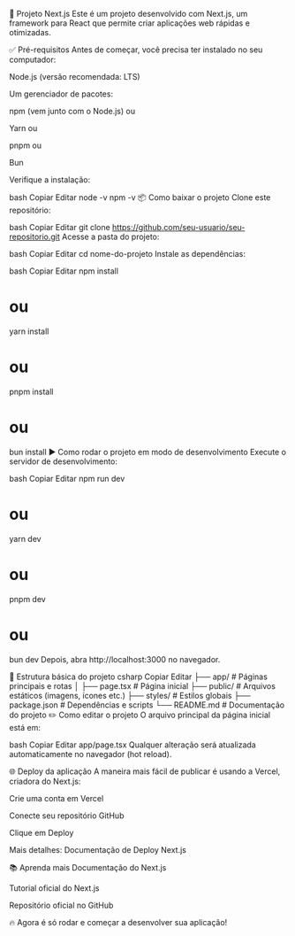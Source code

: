 🚀 Projeto Next.js
Este é um projeto desenvolvido com Next.js, um framework para React que permite criar aplicações web rápidas e otimizadas.

✅ Pré-requisitos
Antes de começar, você precisa ter instalado no seu computador:

Node.js (versão recomendada: LTS)

Um gerenciador de pacotes:

npm (vem junto com o Node.js) ou

Yarn ou

pnpm ou

Bun

Verifique a instalação:

bash
Copiar
Editar
node -v
npm -v
📦 Como baixar o projeto
Clone este repositório:

bash
Copiar
Editar
git clone https://github.com/seu-usuario/seu-repositorio.git
Acesse a pasta do projeto:

bash
Copiar
Editar
cd nome-do-projeto
Instale as dependências:

bash
Copiar
Editar
npm install
# ou
yarn install
# ou
pnpm install
# ou
bun install
▶️ Como rodar o projeto em modo de desenvolvimento
Execute o servidor de desenvolvimento:

bash
Copiar
Editar
npm run dev
# ou
yarn dev
# ou
pnpm dev
# ou
bun dev
Depois, abra http://localhost:3000 no navegador.

📂 Estrutura básica do projeto
csharp
Copiar
Editar
├── app/              # Páginas principais e rotas
│   ├── page.tsx      # Página inicial
├── public/           # Arquivos estáticos (imagens, ícones etc.)
├── styles/           # Estilos globais
├── package.json      # Dependências e scripts
└── README.md         # Documentação do projeto
✏️ Como editar o projeto
O arquivo principal da página inicial está em:

bash
Copiar
Editar
app/page.tsx
Qualquer alteração será atualizada automaticamente no navegador (hot reload).

🌐 Deploy da aplicação
A maneira mais fácil de publicar é usando a Vercel, criadora do Next.js:

Crie uma conta em Vercel

Conecte seu repositório GitHub

Clique em Deploy

Mais detalhes: Documentação de Deploy Next.js

📚 Aprenda mais
Documentação do Next.js

Tutorial oficial do Next.js

Repositório oficial no GitHub

🔥 Agora é só rodar e começar a desenvolver sua aplicação!
